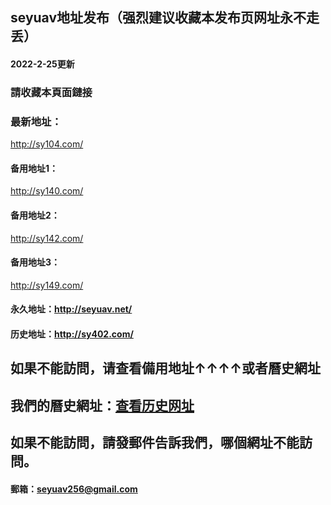 ## seyuav地址发布（强烈建议收藏本发布页网址永不走丢）
#### 2022-2-25更新
### 請收藏本頁面鏈接
### 最新地址：
http://sy104.com/
#### 备用地址1：
http://sy140.com/
#### 备用地址2：
http://sy142.com/
#### 备用地址3：
http://sy149.com/
#### 永久地址：http://seyuav.net/
#### 历史地址：http://sy402.com/
## 如果不能訪問，请查看備用地址↑↑↑↑或者曆史網址
## 我們的曆史網址：[查看历史网址](http://sy402.com/)
## 如果不能訪問，請發郵件告訴我們，哪個網址不能訪問。
#### 郵箱：seyuav256@gmail.com
